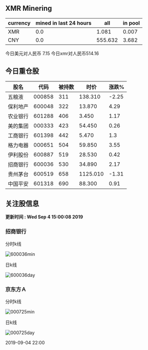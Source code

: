 ## XMR Minering

|currency|mined in last 24 hours|all|in pool|
|---|---|---|---|
|XMR|0.0|1.081|0.007|
|CNY|0.0|555.632|3.682|

今日美元对人民币 7.15	今日xmr对人民币514.16


## 今日重仓股 

|股名|代码|被持数|时价|涨跌%|
|---|---|---|---|---|
|五粮液|000858|311|138.310|-2.25|
|保利地产|600048|322|13.870|4.29|
|农业银行|601288|406|3.450|1.17|
|美的集团|000333|423|54.450|0.26|
|工商银行|601398|442|5.470|1.3|
|格力电器|000651|504|59.850|3.55|
|伊利股份|600887|519|28.530|0.42|
|招商银行|600036|530|34.890|2.17|
|贵州茅台|600519|658|1125.010|-1.31|
|中国平安|601318|690|88.300|0.91|

## 关注股信息
**更新时间 : Wed Sep  4 15:00:08 2019**
### 招商银行 
分时k线

![600036min](http://image.sinajs.cn/newchart/min/n/sh600036.gif)

日k线

![600036day](http://image.sinajs.cn/newchart/daily/n/sh600036.gif)

### 京东方Ａ 
分时k线

![000725min](http://image.sinajs.cn/newchart/min/n/sz000725.gif)

日k线

![000725day](http://image.sinajs.cn/newchart/daily/n/sz000725.gif)

2019-09-04 22:00